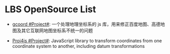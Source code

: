 # LBS OpenSource List

* [gcoord #Project#](https://github.com/hujiulong/gcoord): 一个处理地理坐标系的 js 库，用来修正百度地图、高德地图及其它互联网地图坐标系不统一的问题

* [Proj4js #Project#](https://github.com/proj4js/proj4js): JavaScript library to transform coordinates from one coordinate system to another, including datum transformations
